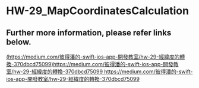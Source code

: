 # HW-29_MapCoordinatesCalculation
## Further more information, please refer links below.
[(https://medium.com/彼得潘的-swift-ios-app-開發教室/hw-29-經緯度的轉換-370dbcd75099)https://medium.com/彼得潘的-swift-ios-app-開發教室/hw-29-經緯度的轉換-370dbcd75099
](https://medium.com/彼得潘的-swift-ios-app-開發教室/hw-29-經緯度的轉換-370dbcd75099)https://medium.com/彼得潘的-swift-ios-app-開發教室/hw-29-經緯度的轉換-370dbcd75099
